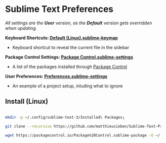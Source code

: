 # Sublime Text Preferences

_All settings are the **User** version, as the **Default** version gets overridden when updating._

__Keyboard Shortcuts: [Default (Linux).sublime-keymap][1]__

* Keyboard shortcut to reveal the current file in the sidebar

__Package Control Settings: [Package Control.sublime-settings][3]__

* A list of the packages installed through [Package Control](http://wbond.net/sublime_packages/package_control)

__User Preferences: [Preferences.sublime-settings][4]__

* An example of a project setup, inluding what to ignore

## Install (Linux)

```sh

mkdir -p ~/.config/sublime-text-3/Installed\ Packages;

git clone --recursive https://github.com/matthieusieben/Sublime-Text-Preferences.git ~/.config/sublime-text-3/Packages;

wget https://packagecontrol.io/Package%20Control.sublime-package -O ~/.config/sublime-text-3/Installed\ Packages/Package\ Control.sublime-package;

```

[1]: https://github.com/matthieusieben/Sublime-Text-Preferences/blob/master/Default%20(Linux).sublime-keymap
[2]: https://github.com/matthieusieben/Sublime-Text-Preferences/blob/master/Fetch.sublime-settings
[3]: https://github.com/matthieusieben/Sublime-Text-Preferences/blob/master/Package%20Control.sublime-settings
[4]: https://github.com/matthieusieben/Sublime-Text-Preferences/blob/master/Preferences.sublime-settings
